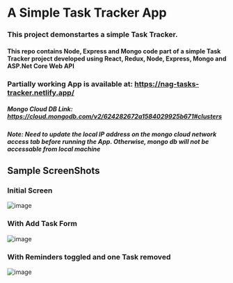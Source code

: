 # A Simple Task Tracker App

### This project demonstartes a simple Task Tracker.

#### This repo contains Node, Express and Mongo code part of a simple Task Tracker project developed using React, Redux, Node, Express, Mongo and ASP.Net Core Web API

### Partially working App is available at: https://nag-tasks-tracker.netlify.app/

##### Mongo Cloud DB Link: https://cloud.mongodb.com/v2/624282672a1584029925b671#clusters
##### Note: Need to update the local IP address on the mongo cloud network access tab before running the App. Otherwise, mongo db will not be accessable from local machine

## Sample ScreenShots
### Initial Screen
![image](https://user-images.githubusercontent.com/101856709/160776632-225033dd-29af-47dc-9a94-011671002c3f.png)

### With Add Task Form
![image](https://user-images.githubusercontent.com/101856709/160776850-7af23303-8377-4281-9b4c-0f6f02b7baa7.png)

### With Reminders toggled and one Task removed
![image](https://user-images.githubusercontent.com/101856709/160777059-ccd2b093-de3e-45ec-8bdf-75076e8c095f.png)
